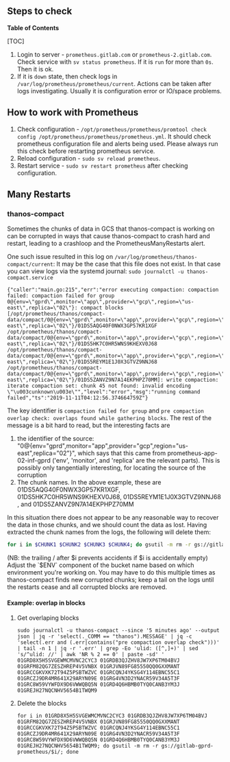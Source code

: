 ## Steps to check

**Table of Contents**

[TOC]

1. Login to server - `prometheus.gitlab.com` or `prometheus-2.gitlab.com`. Check service with `sv status prometheus`. If it is `run` for more than `0s`. Then it is ok.
1. If it is `down` state, then check logs in `/var/log/prometheus/prometheus/current`. Actions can be taken after logs investigating. Usually it is configuration error or IO/space problems.

## How to work with Prometheus

1. Check configuration - `/opt/prometheus/prometheus/promtool check config /opt/prometheus/prometheus/prometheus.yml`.
It should check prometheus configuration file and alerts being used. Please always run this check before restarting prometheus service.
1. Reload configuration - `sudo sv reload prometheus`.
1. Restart service - `sudo sv restart prometheus` after checking configuration.

## Many Restarts

### thanos-compact

Sometimes the chunks of data in GCS that thanos-compact is working on can be corrupted in ways that cause thanos-compact to crash hard and restart, leading to a crashloop and the PrometheusManyRestarts alert.

One such issue resulted in this log on `/var/log/prometheus/thanos-compact/current`:
It may be the case that this file does not exist. In that case you can view logs via the systemd journal: `sudo journalctl -u thanos-compact.service`

```
{"caller":"main.go:215","err":"error executing compaction: compaction failed: compaction failed for group 0@{env=\"gprd\",monitor=\"app\",provider=\"gcp\",region=\"us-east\",replica=\"02\"}: compact blocks [/opt/prometheus/thanos/compact-data/compact/0@{env=\"gprd\",monitor=\"app\",provider=\"gcp\",region=\"us-east\",replica=\"02\"}/01DS5AQG40F0NWX3GP57KR1XGF /opt/prometheus/thanos/compact-data/compact/0@{env=\"gprd\",monitor=\"app\",provider=\"gcp\",region=\"us-east\",replica=\"02\"}/01DS5HK7C0HR5WNS9KHEXV0J68 /opt/prometheus/thanos/compact-data/compact/0@{env=\"gprd\",monitor=\"app\",provider=\"gcp\",region=\"us-east\",replica=\"02\"}/01DS5REYM1E1J0X3GTVZ9NNJ68 /opt/prometheus/thanos/compact-data/compact/0@{env=\"gprd\",monitor=\"app\",provider=\"gcp\",region=\"us-east\",replica=\"02\"}/01DS5ZANVZ9N7A14EKPHPZ70MM]: write compaction: iterate compaction set: chunk 45 not found: invalid encoding \"\u003cunknown\u003e\"","level":"error","msg":"running command failed","ts":"2019-11-11T04:12:56.374664759Z"}
```

The key identifier is `compaction failed for group` and `pre compaction overlap check: overlaps found while gathering blocks`.
The rest of the message is a bit hard to read, but the interesting facts are

1. the identifier of the source: "0@{env=\"gprd\",monitor=\"app\",provider=\"gcp\",region=\"us-east\",replica=\"02\"}", which says that this came from prometheus-app-02-inf-gprd ('env', 'monitor', and 'replica' are the relevant parts).  This is possibly only tangentially interesting, for locating the source of the corruption
1. The chunk names.  In the above example, these are 01DS5AQG40F0NWX3GP57KR1XGF, 01DS5HK7C0HR5WNS9KHEXV0J68, 01DS5REYM1E1J0X3GTVZ9NNJ68 , and 01DS5ZANVZ9N7A14EKPHPZ70MM

In this situation there does not appear to be any reasonable way to recover the data in those chunks, and we should count the data as lost.  Having extracted the chunk names from the logs, the following will delete them:

```bash
for i in $CHUNK1 $CHUNK2 $CHUNK3 $CHUNK4; do gsutil -m rm -r gs://gitlab-$ENV-prometheus/$i/; done
```

(NB: the trailing / after $i prevents accidents if $i is accidentally empty)
Adjust the `$ENV` component of the bucket name based on which environment you're working on.
You may have to do this multiple times as thanos-compact finds new corrupted chunks; keep a tail on the logs until the restarts cease and all corrupted blocks are removed.

#### Example: overlap in blocks

1. Get overlaping blocks

    ```shell
    sudo journalctl -u thanos-compact --since '5 minutes ago' --output json | jq -r 'select(._COMM == "thanos").MESSAGE' | jq -c 'select(.err and (.err|contains("pre compaction overlap check")))' | tail -n 1 | jq -r '.err' | grep -Eo 'ulid: ([^,]+)' | sed 's/^ulid: //' | awk 'NR % 2 == 0' | paste -sd' '
    01GRD8X5H5SVGEWMCMVNC2CYC3 01GRDB3QJZHV8JW7XP6TM04BVJ 01GRFM82QG7ZESZHREP4V5VNBX 01GRJVN89FG85550QQ0GXXMANT 01GRCCGKVXK72T94Z5PSBTWZVC 01GRCQNJ4YKSG4Y114EBNC55C1 01GRCZJ9DR4MR641X29ARYN09E 01GRG4VN3D2YNACR59V34A5T3F 01GRC8W59VYWFDX9D6VWWQBQ5N 01GRD4Q6HBMB0TYQ0CANB3YM3J 01GREJH27NQCNHV5654B1TWQM9
    ```

2. Delete the blocks

    ```shell
    for i in 01GRD8X5H5SVGEWMCMVNC2CYC3 01GRDB3QJZHV8JW7XP6TM04BVJ 01GRFM82QG7ZESZHREP4V5VNBX 01GRJVN89FG85550QQ0GXXMANT 01GRCCGKVXK72T94Z5PSBTWZVC 01GRCQNJ4YKSG4Y114EBNC55C1 01GRCZJ9DR4MR641X29ARYN09E 01GRG4VN3D2YNACR59V34A5T3F 01GRC8W59VYWFDX9D6VWWQBQ5N 01GRD4Q6HBMB0TYQ0CANB3YM3J 01GREJH27NQCNHV5654B1TWQM9; do gsutil -m rm -r gs://gitlab-gprd-prometheus/$i/; done
    ```
